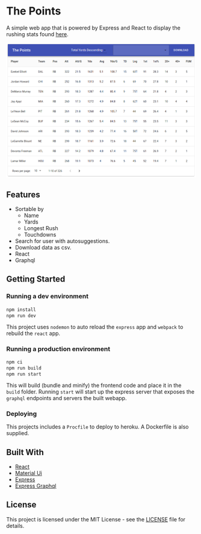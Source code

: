 # The Points
A simple web app that is powered by Express and React to display the rushing stats found [here](https://github.com/Adriel-M/the-points/blob/master/src/server/RushingStore/rushing.json).

![alt text](./resources/screenshot.png "Screenshot")

## Features

- Sortable by
  - Name
  - Yards
  - Longest Rush
  - Touchdowns
- Search for user with autosuggestions.
- Download data as csv.
- React
- Graphql

## Getting Started

### Running a dev environment

```
npm install
npm run dev
```

This project uses `nodemon` to auto reload the `express` app and `webpack` to rebuild the `react` app.

### Running a production environment

```
npm ci
npm run build
npm run start
```

This will build (bundle and minify) the frontend code and place it in the `build` folder. Running `start` will start up the express server that exposes the `graphql` endpoints and servers the built webapp.

### Deploying

This projects includes a `Procfile` to deploy to heroku. A Dockerfile is also
supplied.

## Built With

- [React](https://github.com/facebook/react)
- [Material Ui](https://github.com/mui-org/material-ui)
- [Express](https://github.com/expressjs/express)
- [Express Graphql](https://github.com/graphql/express-graphql)

## License

This project is licensed under the MIT License - see the [LICENSE](LICENSE) file for details.
